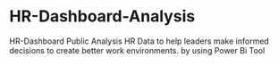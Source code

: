 # HR-Dashboard-Analysis
HR-Dashboard Public Analysis HR Data to help leaders make informed decisions to create better work environments. by using Power Bi Tool
